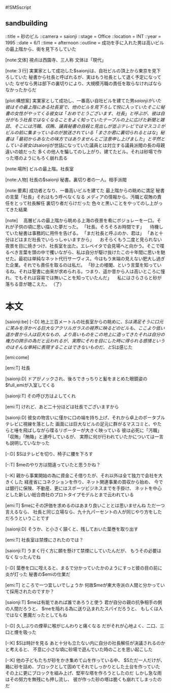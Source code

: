 #!SMSscript

## sandbuilding

::title = 砂のビル
::camera = saionji
::stage = Office
::location = INT
::year = 1995
::date = 6/1
::time = afternoon
::outline = 成功を手に入れた男は高いビルの最上階から、街を見下ろしていた

[note:文体]
視点は西園寺、三人称
文体は「現代」

[note:３行]
実業家として成功した$saionjiは、自社ビルの頂上から東京を見下ろしていた
秘書から社長と呼ばれるが、実はもう社長として退く予定になっていた
なぜなら男は部下の裏切りにより、大規模汚職の責任を取らなければならなかったからだ

[plot:構想案]
実業家として成功し、一番高い自社ビルを建てた男$saionjiがいた
彼はその最上階にある社長室で、他のビルを見下ろして悦に入っていた
そこに秘書の女性がやってくる
彼女は「おめでとうございます、社長」と呼ぶが、彼は自分がもう社長ではなくなることをよく知っていた
テーブルの上に広げた新聞と雑誌、そこには汚職、収賄、議員秘書の自殺と見出しが並ぶ
テレビではマスコミがビルの前に集まっているのが放送されている
「まさか君に裏切られるとはな」
秘書は「最初からあなたの味方ではありませんとご注意申し上げました」と平然としている
彼女は$saionjiが世話になっていた議員とは対立する議員派閥の長の母親違いの娘だった
多くの他人を騙してのし上がり、建てたビル。それは砂場で作った塔のようにもろく崩れ去る

[note:場所]
ビルの最上階。社長室

[note:人物]
社長の$saionji
秘書。裏切り者の一人。相手派閥

[note:要素]
成功者となり、一番高いビルを建てた
最上階からの眺めに満足
秘書の言葉「社長」それはもう呼べなくなる
メディアの情報から、汚職と収賄の責任をとって社長解任
裏切り者だらけだった
色々と黒いことをやってのし上がってきた結果

[note]
　高層ビルの最上階から眺める上海の夜景を肴にボジョレーを一口。それが子供の頃に思い描いた夢だった。
「社長。そろそろお時間です」
　待機していた秘書は事務的に用件を告げる。
「まだ社長と呼ぶのか、君は」
「あと十分ほどはまだ社長でいらっしゃいますから」
　おそらくもう二度と見られない夜景を目に焼きつけ、社長室を出た。エレベイタで会見場へと向かう。そこで喋るべき言葉を頭の中で攫いながら、私は自分が駆け抜けたこの十年間に思いを馳せた。最初は単純なネット代行サーヴィス。今はもう末端の見えない肥大し過ぎた企業。それでも責任を取るのは私だ。
「砂上の楼閣、という言葉を知っているね。それは聖書に由来が求められる。つまり、遥か昔から人は高いところに憧れ、でもそれは容易では無いことを知っていたんだ」
　私にはさらさらと砂が落ちる音が聴こえた。
（了）


# 本文

[saionji:be]
[-:D]
地上三百メートルの社長室からの眺めに、$Sは満足そうに口元に笑みを浮かべる
巨大なアクリルガラスの視界に映るどのビルも、ここより低い
遥か昔から人は巨大なもの、より高いものをこの地上に造ってきた
それは自分の権力の誇示の為だと云われるが、
実際にそれを目にした時に得られる感情というのはそんな単純に表現することはできないものだ、と$Sは感じた

[emi:come]

[emi:T]
社長

[saionji:D]
ドアがノックされ、後ろできっちりと髪をまとめた眼鏡姿の$full_emiが入室してくる

[saionji:T]
その呼び方はよしてくれ

[emi:T]
けれど、あと二十分ほどは社長でございますから

[saionji:D]
彼女の物言いに僅かに口の端を持ち上げ、それから卓上のポータブルテレビに視線を落とした
画面には巨大なビルの足元に群がるマスコミと、やたらと唾を飛ばしながら喋るリポーターが大きく映っている
彼は必死に「汚職」「収賄」「賄賂」と連呼しているが、
実際に何が行われていたかについては一言も説明していなかった

[-:D]
$Sはテレビを切り、椅子に腰を下ろす

[-:T]
$meのやり方は間違っていたと思うかね？

[-:K]
親から事業開始の為に資金こそ借りたが、それ以外は全て独力で会社を大きくした
経産省にコネクションを作り、ネット関連事業の買収から始め、
今では銀行に保険、不動産、更にはスポーツビジネスまでを手掛け、
ネットを中心とした新しい総合商社のプロトタイプモデルとまで云われている

[emi:T]
$meにその評価を求めるのはあまり良いこととは思いませんね
ただ一つ言えるなら、
社長と同じ立場なら、九十九パーセントの人が同じやり方をしただろうということです

[saionji:D]
そうか、と小さく頷くと、残しておいた葉巻を取り出す

[emi:T]
社長室は禁煙にされたのでは？

[saionji:T]
うまく行く方に願を懸けて禁煙にしていたんだが、
もうその必要はなくなったんでね

[-:D]
葉巻を口に咥えると、まるで分かっていたかのようにすっと彼の目の前に炎が灯った
秘書の$emiの仕業だ

[emi:T]
ところで一つ宜しいでしょうか
何故$meが東大寺派の人間と分かっていて採用されたのですか？

[saionji:T]
$meは有能であれば誰であろうと使う
君が自分の親の抗争相手の側の人間だろうと、
$meを陥れる為に送り込まれたスパイだろうと、
もしくは人ではなく悪魔だったとしてもね

[-:D]
久しぶりの煙草に喉がじんわりと痛くなる
だがそれが心地よく、二口、三口と煙を吸った

[-:K]
$Sは時計を見る
あと十分も立たない内に自分の社長解任が決議されるのかと考えると、
不意に小さな頃に砂場で遊んでいた時のことを思い起こした

[-:K]
他の子どもたちが砂をかき集めて山を作っている中、
$Sただ一人だけが、箱に砂を詰め、ブロックとして固めてそれでしっかりとした土台を作っていた
その上に更にブロックを組み上げ、堅牢な塔を作ろうとしたのだ
しかし急な雨はその努力を無残にも押し流し、
彼が作った砂の塔は脆くも崩れてしまったのだ

